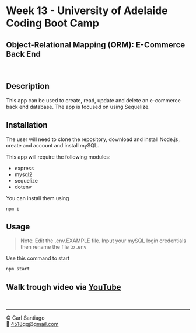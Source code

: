 # Week 13 - University of Adelaide Coding Boot Camp

## Object-Relational Mapping (ORM): E-Commerce Back End

<br/>

## Description

This app can be used to create, read, update and delete an e-commerce back end database.
The app is focused on using Sequelize.

## Installation

The user will need to clone the repository, download and install Node.js, create and account and install mySQL.

This app will require the following modules:

- express
- mysql2
- sequelize
- dotenv

You can install them using

```
npm i
```

## Usage

> Note: Edit the .env.EXAMPLE file. Input your mySQL login credentials then rename the file to .env

Use this command to start

```
npm start
```

## Walk trough video via [YouTube](https://youtu.be/3m7y8xxVHWs)

<br/>

---

© Carl Santiago\
📧 4518gg@gmail.com
